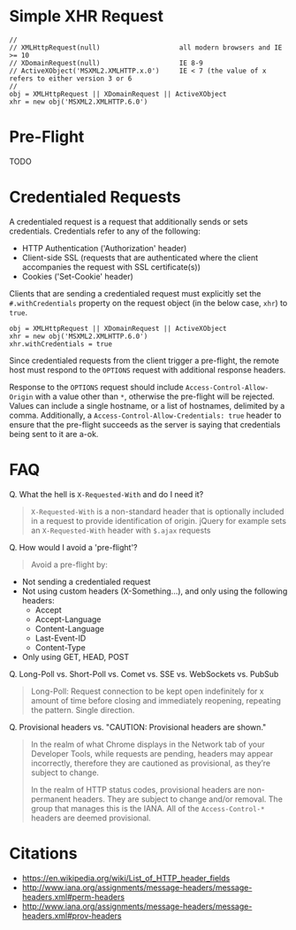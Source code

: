 Simple XHR Request
===

```
//
// XMLHttpRequest(null)                    all modern browsers and IE >= 10
// XDomainRequest(null)                    IE 8-9
// ActiveXObject('MSXML2.XMLHTTP.x.0')     IE < 7 (the value of x refers to either version 3 or 6
//
obj = XMLHttpRequest || XDomainRequest || ActiveXObject
xhr = new obj('MSXML2.XMLHTTP.6.0')
```

Pre-Flight
===

TODO

Credentialed Requests
===

A credentialed request is a request that additionally sends or sets credentials. Credentials refer to any of the following:

* HTTP Authentication ('Authorization' header)
* Client-side SSL (requests that are authenticated where the client accompanies the request with SSL certificate(s))
* Cookies ('Set-Cookie' header)

Clients that are sending a credentialed request must explicitly set the `#.withCredentials` property on the request object (in the below case, `xhr`) to `true`.

```
obj = XMLHttpRequest || XDomainRequest || ActiveXObject
xhr = new obj('MSXML2.XMLHTTP.6.0')
xhr.withCredentials = true
```

Since credentialed requests from the client trigger a pre-flight, the remote host must respond to the `OPTIONS` request with additional response headers.

Response to the `OPTIONS` request should include `Access-Control-Allow-Origin` with a value other than `*`, otherwise the pre-flight will be rejected. Values can include a single hostname, or a list of hostnames, delimited by a comma. Additionally, a `Access-Control-Allow-Credentials: true` header to ensure that the pre-flight succeeds as the server is saying that credentials being sent to it are a-ok.


FAQ
===

Q. What the hell is `X-Requested-With` and do I need it?
> `X-Requested-With` is a non-standard header that is optionally included in a request to provide identification of origin. jQuery for example sets an `X-Requested-With` header with `$.ajax` requests

Q. How would I avoid a 'pre-flight'?

> Avoid a pre-flight by:

* Not sending a credentialed request
* Not using custom headers (X-Something...), and only using the following headers:
  * Accept
  * Accept-Language
  * Content-Language
  * Last-Event-ID
  * Content-Type
* Only using GET, HEAD, POST

Q. Long-Poll vs. Short-Poll vs. Comet vs. SSE vs. WebSockets vs. PubSub
> Long-Poll: Request connection to be kept open indefinitely for x amount of time before closing and immediately reopening, repeating the pattern. Single direction.

Q. Provisional headers vs. "CAUTION: Provisional headers are shown."
> In the realm of what Chrome displays in the Network tab of your Developer Tools, while requests are pending, headers may appear incorrectly, therefore they are cautioned as provisional, as they’re subject to change.
>
> In the realm of HTTP status codes, provisional headers are non-permanent headers. They are subject to change and/or removal. The group that manages this is the IANA. All of the `Access-Control-*` headers are deemed provisional.


Citations
===

* https://en.wikipedia.org/wiki/List_of_HTTP_header_fields
* http://www.iana.org/assignments/message-headers/message-headers.xml#perm-headers
* http://www.iana.org/assignments/message-headers/message-headers.xml#prov-headers
